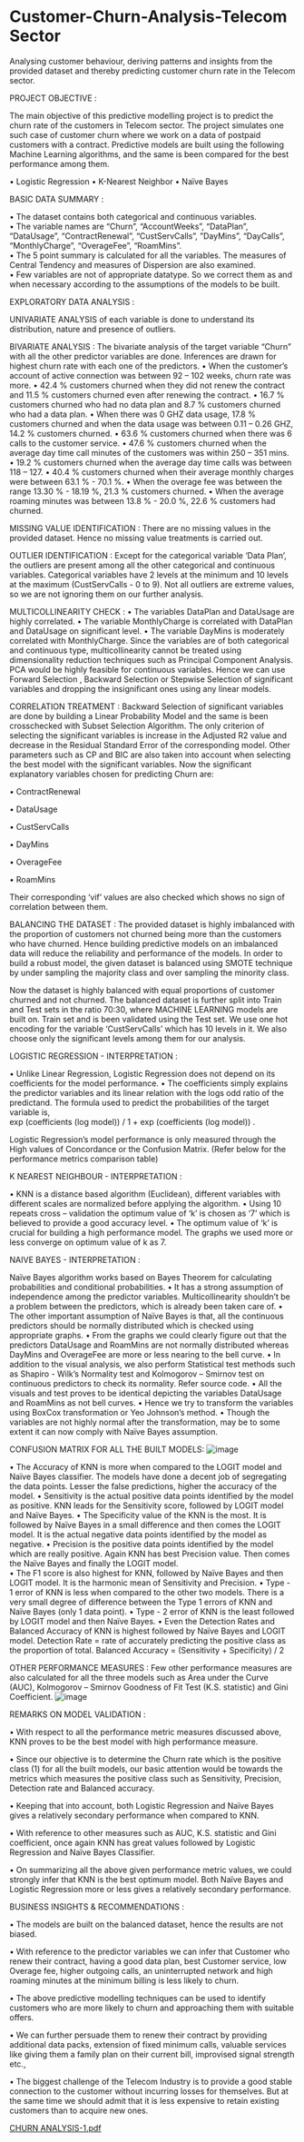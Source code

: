 # Customer-Churn-Analysis-Telecom Sector #
Analysing customer behaviour, deriving patterns and insights from the provided dataset and thereby predicting customer churn rate in the Telecom sector.

PROJECT OBJECTIVE :

The main objective of this predictive modelling project is to predict the churn rate of the customers in Telecom sector. The project simulates one such case of customer churn where we work on a data of postpaid customers with a contract. Predictive models are built using the following Machine Learning algorithms, and the same is been compared for the best performance among them. 

•	Logistic Regression 
•	K-Nearest Neighbor 
•	Naïve Bayes 

BASIC DATA SUMMARY : 

•	The dataset contains both categorical and continuous variables.        
•	The variable names are “Churn”, “AccountWeeks”, “DataPlan”, “DataUsage”, “ContractRenewal”, “CustServCalls”, ”DayMins”, “DayCalls”, “MonthlyCharge”, “OverageFee”, “RoamMins”.  
•	The 5 point summary is calculated for all the variables. The measures of Central Tendency and measures of Dispersion are also examined.  
•	Few variables are not of appropriate datatype. So we correct them as and when necessary according to the assumptions of the models to be built. 

EXPLORATORY DATA ANALYSIS : 

UNIVARIATE ANALYSIS of each variable is done to understand its distribution, nature and presence of outliers.

BIVARIATE ANALYSIS : The bivariate analysis of the target variable “Churn” with all the other predictor variables are done. 
Inferences are drawn for highest churn rate with each one of the predictors. 
•	When the customer’s account of active connection was between 92 – 102 weeks, churn rate was more. 
•	42.4 % customers churned when they did not renew the contract and 11.5 % customers churned even after renewing the contract. 
•	16.7 % customers churned who had no data plan and 8.7 % customers churned who had a data plan. 
•	When there was 0 GHZ data usage, 17.8 % customers churned and when the data usage was between 0.11 – 0.26 GHZ, 14.2 % customers churned. 
•	63.6 % customers churned when there was 6 calls to the customer service. 
•	47.6 % customers churned when the average day time call minutes of the customers was within  250 – 351 mins. 
•	19.2 % customers churned when the average day time calls was between 118 – 127. 
•	40.4 % customers churned when their average monthly charges were between 63.1 % - 70.1 %. 
•	When the overage fee was between the range 13.30 % - 18.19 %, 
21.3 % customers churned. 
•	When the average roaming minutes was between 13.8 % - 20.0 %, 
22.6 % customers had churned. 

MISSING VALUE IDENTIFICATION : There are no missing values in the provided dataset. Hence no missing value treatments is carried out.  

OUTLIER IDENTIFICATION : Except for the categorical variable ‘Data Plan’, the outliers are present among all the other categorical and continuous variables. Categorical variables have 2 levels at the minimum and 10 levels at the maximum (CustServCalls - 0 to 9). Not all outliers are extreme values, so we are not ignoring them on our further analysis. 

MULTICOLLINEARITY CHECK : 
•	The variables DataPlan and DataUsage are highly correlated. 
•	The variable MonthlyCharge is correlated with DataPlan and DataUsage on significant level. 
•	The variable DayMins is moderately correlated with MonthlyCharge. 
Since the variables are of both categorical and continuous type, multicollinearity cannot be treated using dimensionality reduction techniques such as Principal Component Analysis. PCA would be highly feasible for continuous variables. Hence we can use Forward Selection , Backward Selection   or Stepwise Selection of significant variables and dropping the insignificant ones using any linear models. 

CORRELATION TREATMENT : 
Backward Selection of significant variables are done by building a Linear Probability Model and the same is been crosschecked with Subset Selection Algorithm. 
The only criterion of selecting the significant variables is increase in the Adjusted R2 value and decrease in the Residual Standard Error of the corresponding model. Other parameters such as CP and BIC are also taken into account when selecting the best model with the significant variables. 
Now the significant explanatory variables chosen for predicting Churn are: 

•	ContractRenewal 

•	DataUsage 

•	CustServCalls 

•	DayMins 

•	OverageFee 

•	RoamMins 

Their corresponding ‘vif’ values are also checked which shows no sign of correlation between them. 

BALANCING THE DATASET : 
The provided dataset is highly imbalanced with the proportion of customers not churned being more than the customers who have churned. Hence building predictive models on an imbalanced data will reduce the reliability and performance of the models.
In order to build a robust model, the given dataset is balanced using SMOTE technique by under sampling the majority class and over sampling the minority class. 

Now the dataset is highly balanced with equal proportions of customer churned and not churned. The balanced dataset is further split into Train and Test sets in the ratio 70:30, where MACHINE LEARNING models are built on.
Train set and is been validated using the Test set. We use one hot encoding for the variable ‘CustServCalls’ which has 10 levels in it. We also choose only the significant levels among them for our analysis.

LOGISTIC REGRESSION - INTERPRETATION : 

•	Unlike Linear Regression, Logistic Regression does not depend on its coefficients for the model performance. 
•	The coefficients simply explains the predictor variables and its linear relation with the logs odd ratio of the predictand. The formula used to predict the probabilities of the target variable is,         
exp (coefficients (log model)) / 1 + exp (coefficients (log model)) .

Logistic Regression’s model performance is only measured through the High values of Concordance or the Confusion Matrix.  (Refer below for the performance metrics comparison table)

K NEAREST NEIGHBOUR - INTERPRETATION : 

•	KNN is a distance based algorithm (Euclidean), different variables with different scales are normalized before applying the algorithm.
•	Using 10 repeats cross – validation the optimum value of ‘k’ is chosen as ‘7’ which is believed to provide a good accuracy level. 
•	The optimum value of ‘k’ is crucial for building a high performance model. 
The graphs we used more or less converge on optimum value of k as 7.

NAIVE BAYES - INTERPRETATION : 

Naïve Bayes algorithm works based on Bayes Theorem for calculating probabilities and conditional probabilities. 
•	It has a strong assumption of independence among the predictor variables. Multicollinearity shouldn’t be a problem between the predictors, which is already been taken care of.
•	The other important assumption of Naïve Bayes is that, all the continuous predictors should be normally distributed which is checked using appropriate graphs.
•	From the graphs we could clearly figure out that the predictors DataUsage and RoamMins are not normally distributed whereas DayMins and OverageFee are more or less nearing to the bell curve. 
•	In addition to the visual analysis, we also perform Statistical test methods such as Shapiro - Wilk’s Normality test and Kolmogorov – Smirnov test on continuous predictors to check its normality. Refer source code. 
•	All the visuals and test proves to be identical depicting the variables DataUsage and RoamMins as not bell curves. 
•	Hence we try to transform the variables using BoxCox transformation or Yeo Johnson’s method. 
•	Though the variables are not highly normal after the transformation, may be to some extent it can now comply with Naïve Bayes assumption. 

CONFUSION MATRIX FOR ALL THE BUILT MODELS:
![image](https://user-images.githubusercontent.com/81927278/184962585-ff0940b9-1de1-47a3-8267-abb7c37efafe.png)

•	The Accuracy of KNN is more when compared to the LOGIT model and Naïve Bayes classifier. The models have done a decent job of segregating the data points. Lesser the false predictions, higher the accuracy of the model. 
•	Sensitivity is the actual positive data points identified by the model as positive. KNN leads for the Sensitivity score, followed by LOGIT model and Naïve Bayes. 
•	The Specificity value of the KNN is the most. It is followed by Naïve Bayes in a small difference and then comes the LOGIT model. It is the actual negative data points identified by the model as negative. 
•	Precision is the positive data points identified by the model which are really positive. Again KNN has best Precision value. Then comes the Naïve Bayes and finally the LOGIT model.  
•	The F1 score is also highest for KNN, followed by Naïve Bayes and then LOGIT model. It is the harmonic mean of Sensitivity and Precision. 
•	Type - 1 error of KNN is less when compared to the other two models. There is a very small degree of difference between the Type 1 errors of KNN and Naïve Bayes (only 1 data point). 
•	Type - 2 error of KNN is the least followed by LOGIT model and then Naïve Bayes. 
•	Even the Detection Rates and Balanced Accuracy of KNN is highest followed by Naïve Bayes and LOGIT model. 
Detection Rate = rate of accurately predicting the positive class as the proportion of total. 
Balanced Accuracy =   (Sensitivity + Specificity) / 2

OTHER PERFORMANCE MEASURES : 
Few other performance measures are also calculated for all the three models such as Area under the Curve (AUC), Kolmogorov – Smirnov Goodness of Fit Test (K.S. statistic) and Gini Coefficient. 
![image](https://user-images.githubusercontent.com/81927278/184963201-0f61a064-db07-449b-8d06-749cc19dc7f4.png)

REMARKS ON MODEL VALIDATION : 

•	With respect to all the performance metric measures discussed above, KNN proves to be the best model with high performance measure. 

•	Since our objective is to determine the Churn rate which is the positive class (1) for all the built models, our basic attention would be towards the metrics which measures the positive class such as Sensitivity, Precision, Detection rate and Balanced accuracy. 

•	Keeping that into account, both Logistic Regression and Naïve Bayes gives a relatively secondary performance when compared to KNN.

•	With reference to other measures such as AUC, K.S. statistic and Gini coefficient, once again KNN has great values followed by Logistic Regression and Naïve Bayes Classifier. 

•	On summarizing all the above given performance metric values, we could strongly infer that KNN is the best optimum model. Both Naïve Bayes and Logistic Regression more or less gives a relatively secondary performance. 

BUSINESS INSIGHTS & RECOMMENDATIONS : 

•	The models are built on the balanced dataset, hence the results are not biased. 

•	With reference to the predictor variables we can infer that 
Customer who renew their contract, having a good data plan, best Customer service, low Overage fee, higher outgoing calls, an uninterrupted network and high roaming minutes at the minimum billing is less likely to churn. 

•	The above predictive modelling techniques can be used to identify customers who are more likely to churn and approaching them with suitable offers. 

•	We can further persuade them to renew their contract by providing additional data packs, extension of  fixed minimum calls, valuable services like giving them a family plan on their current bill, improvised signal strength etc., 

•	The biggest challenge of the Telecom Industry is to provide a good stable connection to the customer without incurring losses for themselves. But at the same time we should admit that it is less expensive to retain existing customers than to acquire new ones. 

[CHURN ANALYSIS-1.pdf](https://github.com/Shalini-Krishnan/Customer-Churn-Analysis-Telecom-/files/9353622/CHURN.ANALYSIS-1.pdf)

